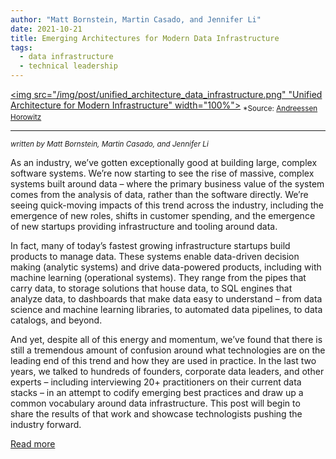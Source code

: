```yaml
---
author: "Matt Bornstein, Martin Casado, and Jennifer Li"
date: 2021-10-21
title: Emerging Architectures for Modern Data Infrastructure
tags:
  - data infrastructure
  - technical leadership
---
```

<a href="/pdf/unified_architecture_data_infrastructure.pdf" target=_><img src="/img/post/unified_architecture_data_infrastructure.png" "Unified Architecture for Modern Infrastructure" width="100%"></a>
<sub>*Source: <a href="https://a16z.com/2020/10/15/the-emerging-architectures-for-modern-data-infrastructure" target=_>Andreessen Horowitz</a></sub>
<hr>
<sub><i>written by Matt Bornstein, Martin Casado, and Jennifer Li</i></sub>

As an industry, we’ve gotten exceptionally good at building large, complex software systems. We’re now starting to see the rise of massive, complex systems built around data – where the primary business value of the system comes from the analysis of data, rather than the software directly. We’re seeing quick-moving impacts of this trend across the industry, including the emergence of new roles, shifts in customer spending, and the emergence of new startups providing infrastructure and tooling around data.

In fact, many of today’s fastest growing infrastructure startups build products to manage data. These systems enable data-driven decision making (analytic systems) and drive data-powered products, including with machine learning (operational systems). They range from the pipes that carry data, to storage solutions that house data, to SQL engines that analyze data, to dashboards that make data easy to understand – from data science and machine learning libraries, to automated data pipelines, to data catalogs, and beyond.

And yet, despite all of this energy and momentum, we’ve found that there is still a tremendous amount of confusion around what technologies are on the leading end of this trend and how they are used in practice. In the last two years, we talked to hundreds of founders, corporate data leaders, and other experts – including interviewing 20+ practitioners on their current data stacks – in an attempt to codify emerging best practices and draw up a common vocabulary around data infrastructure. This post will begin to share the results of that work and showcase technologists pushing the industry forward.

<a href="https://a16z.com/2020/10/15/the-emerging-architectures-for-modern-data-infrastructure" class="btn" target="_blank">Read more</a><br class = "custom">